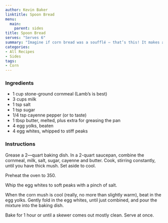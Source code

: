 ```yaml
---
author: Kevin Baker
linktitle: Spoon Bread
menu:
  main:
    parent: sides
title: Spoon Bread
serves: "Serves 6"
summary: "Imagine if corn bread was a soufflé — that’s this! It makes a great side-dish, but is also delicious drizzled with honey for breakfast or brunch."
categories:
- All Recipes
- Sides
tags:
- Corn
---
```

### Ingredients

<div class="ingredient-list">

* 1 cup stone-ground cornmeal (Lamb’s is best)  
* 3 cups milk  
* 1 tsp salt  
* 1 tsp sugar  
* 1/4 tsp cayenne pepper (or to taste)  
* 1 tbsp butter, melted, plus extra for greasing the pan  
* 4 egg yolks, beaten  
* 4 egg whites, whipped to stiff peaks  

</div>

### Instructions
Grease a 2—quart baking dish. In a 2-quart saucepan, combine the cornmeal, milk, salt, sugar, cayenne and butter. Cook, stirring constantly, until you have thick mush. Set aside to cool. 

Preheat the oven to 350.

Whip the egg whites to soft peaks with a pinch of salt.

When the corn mush is cool (really, no more than slightly warm), beat in the egg yolks. Gently fold in the egg whites, until just combined, and pour the mixture into the baking dish. 

Bake for 1 hour or until a skewer comes out mostly clean.  Serve at once.